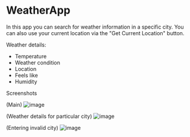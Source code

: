 # WeatherApp

In this app you can search for weather information in a specific city. 
You can also use your current location via the "Get Current Location" button.

Weather details: 
 - Temperature
 - Weather condition
 - Location
 - Feels like
 - Humidity
 
 Screenshots
 
 (Main)
 ![image](https://user-images.githubusercontent.com/85957657/203380826-2c2ea6ea-b079-4b15-b0c2-52fd4feddd02.png)
 
 (Weather details for particular city)
![image](https://user-images.githubusercontent.com/85957657/203380893-5a5c2170-ae19-4307-b033-a4368e745c4d.png)

(Entering invalid city)
![image](https://user-images.githubusercontent.com/85957657/203381060-82881ca1-401a-4dd3-8e4d-ab39261a41d0.png)
